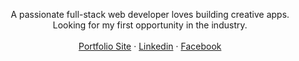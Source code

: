 <p align="center">
A passionate full-stack web developer loves building creative apps.
<br>
Looking for my first opportunity in the industry.
<br>
<br>
<a href="https://dafnapundak.github.io/portfolio/">Portfolio Site</a>
 · <a href="https://www.linkedin.com/in/dafna-pundak-b7425219b/">Linkedin</a>
 · <a href="https://www.facebook.com/dafna.mordechai">Facebook</a>
<br>
<br>
</p>
